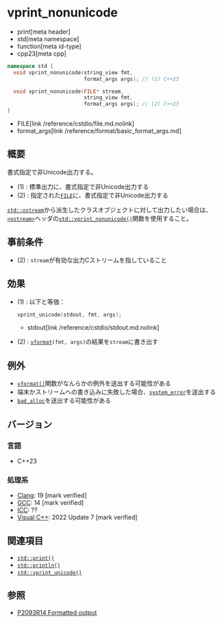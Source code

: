 # vprint_nonunicode
* print[meta header]
* std[meta namespace]
* function[meta id-type]
* cpp23[meta cpp]

```cpp
namespace std {
  void vprint_nonunicode(string_view fmt,
                         format_args args); // (1) C++23

  void vprint_nonunicode(FILE* stream,
                         string_view fmt,
                         format_args args); // (2) C++23
}
```
* FILE[link /reference/cstdio/file.md.nolink]
* format_args[link /reference/format/basic_format_args.md]

## 概要
書式指定で非Unicode出力する。

- (1) : 標準出力に、書式指定で非Unicode出力する
- (2) : 指定された[`FILE`](/reference/cstdio/file.md.nolink)に、書式指定で非Unicode出力する

[`std::ostream`](/reference/ostream/basic_ostream.md)から派生したクラスオブジェクトに対して出力したい場合は、[`<ostream>`](/reference/ostream.md)ヘッダの[`std::vprint_nonunicode()`](/reference/ostream/vprint_nonunicode.md)関数を使用すること。


## 事前条件
- (2) : `stream`が有効な出力Cストリームを指していること


## 効果
- (1) : 以下と等価：
    ```cpp
    vprint_unicode(stdout, fmt, args);
    ```
    * stdout[link /reference/cstdio/stdout.md.nolink]

- (2) : [`vformat`](/reference/format/vformat.md)`(fmt, args)`の結果を`stream`に書き出す


## 例外
- [`vformat()`](/reference/format/vformat.md)関数がなんらかの例外を送出する可能性がある
- 端末かストリームへの書き込みに失敗した場合、[`system_error`](/reference/system_error/system_error.md)を送出する
- [`bad_alloc`](/reference/new/bad_alloc.md)を送出する可能性がある


## バージョン
### 言語
- C++23

### 処理系
- [Clang](/implementation.md#clang): 19 [mark verified]
- [GCC](/implementation.md#gcc): 14 [mark verified]
- [ICC](/implementation.md#icc): ??
- [Visual C++](/implementation.md#visual_cpp): 2022 Update 7 [mark verified]


## 関連項目
- [`std::print()`](print.md)
- [`std::println()`](println.md)
- [`std::vprint_unicode()`](vprint_unicode.md)


## 参照
- [P2093R14 Formatted output](https://www.open-std.org/jtc1/sc22/wg21/docs/papers/2022/p2093r14.html)
